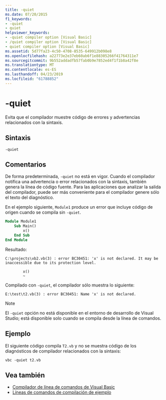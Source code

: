 ```yaml
---
title: -quiet
ms.date: 07/20/2015
f1_keywords:
- -quiet
- quiet
helpviewer_keywords:
- -quiet compiler option [Visual Basic]
- /quiet compiler option [Visual Basic]
- quiet compiler option [Visual Basic]
ms.assetid: 5d77fa23-4c50-4708-8535-649912b098e8
ms.openlocfilehash: a22773e2e37eb60ab6f1e88305266f41764311e7
ms.sourcegitcommit: 9b552addadfb57fab0b9e7852ed4f1f1b8a42f8e
ms.translationtype: MT
ms.contentlocale: es-ES
ms.lasthandoff: 04/23/2019
ms.locfileid: "61788852"
---
```

# <a name="-quiet"></a>-quiet

Evita que el compilador muestre código de errores y advertencias relacionados con la sintaxis.

## <a name="syntax"></a>Sintaxis

```
-quiet
```

## <a name="remarks"></a>Comentarios

De forma predeterminada, `-quiet` no está en vigor. Cuando el compilador notifica una advertencia o error relacionados con la sintaxis, también genera la línea de código fuente. Para las aplicaciones que analizar la salida del compilador, puede ser más conveniente para el compilador genere sólo el texto del diagnóstico.

En el ejemplo siguiente, `Module1` produce un error que incluye código de origen cuando se compila sin `-quiet`.

```vb
Module Module1
    Sub Main()
        x()
    End Sub
End Module
```

Resultado:

```console
C:\projects\vb2.vb(3) : error BC30451: 'x' is not declared. It may be inaccessible due to its protection level.

        x()
        ~
```

Compilado con `-quiet`, el compilador sólo muestra lo siguiente:

```
E:\test\t2.vb(3) : error BC30451: Name 'x' is not declared.
```

> [!NOTE]
> El `-quiet` opción no está disponible en el entorno de desarrollo de Visual Studio; está disponible solo cuando se compila desde la línea de comandos.

## <a name="example"></a>Ejemplo

El siguiente código compila `T2.vb` y no se muestra código de los diagnósticos de compilador relacionados con la sintaxis:

```
vbc -quiet t2.vb
```

## <a name="see-also"></a>Vea también

- [Compilador de línea de comandos de Visual Basic](../../../visual-basic/reference/command-line-compiler/index.md)
- [Líneas de comandos de compilación de ejemplo](../../../visual-basic/reference/command-line-compiler/sample-compilation-command-lines.md)
